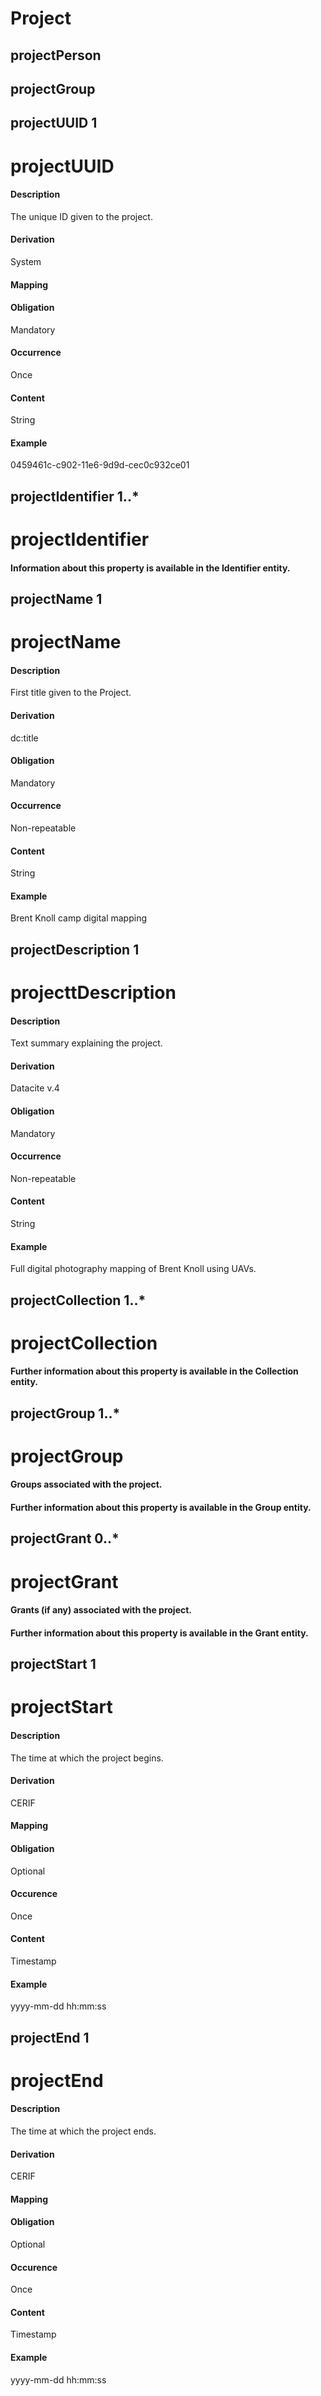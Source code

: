 # Project





## projectPerson 


## projectGroup 


## projectUUID 1 
# projectUUID

#### Description
The unique ID given to the project.

#### Derivation
System

#### Mapping

#### Obligation
Mandatory

#### Occurrence
Once

#### Content 
String

#### Example
0459461c-c902-11e6-9d9d-cec0c932ce01

## projectIdentifier 1..* 
# projectIdentifier

#### Information about this property is available in the Identifier entity.

## projectName 1 
# projectName

#### Description
First title given to the Project.

#### Derivation
dc:title

#### Obligation	
Mandatory

#### Occurrence	
Non-repeatable

#### Content 
String

#### Example
Brent Knoll camp digital mapping 

## projectDescription 1 
# projecttDescription

#### Description
Text summary explaining the project.

#### Derivation
Datacite v.4

#### Obligation	
Mandatory

#### Occurrence	
Non-repeatable

#### Content 
String

#### Example
Full digital photography mapping of Brent Knoll using UAVs.

## projectCollection 1..* 
# projectCollection

#### Further information about this property is available in the Collection entity.

## projectGroup 1..* 
# projectGroup

#### Groups associated with the project.

#### Further information about this property is available in the Group entity.

## projectGrant 0..* 
# projectGrant

#### Grants (if any) associated with the project.

#### Further information about this property is available in the Grant entity.

## projectStart 1 
# projectStart

#### Description
The time at which the project begins.

#### Derivation
CERIF 

#### Mapping

#### Obligation	
Optional

#### Occurence
Once

#### Content 
Timestamp

#### Example
yyyy-mm-dd hh:mm:ss

## projectEnd 1 
# projectEnd

#### Description
The time at which the project ends.

#### Derivation
CERIF 

#### Mapping

#### Obligation	
Optional

#### Occurence
Once

#### Content 
Timestamp

#### Example
yyyy-mm-dd hh:mm:ss
